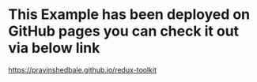 # This Example has been deployed on GitHub pages you can check it out via below link

https://pravinshedbale.github.io/redux-toolkit
